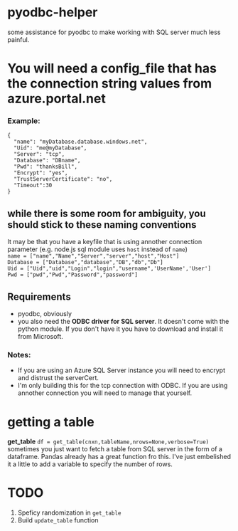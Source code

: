 # pyodbc-helper
some assistance for pyodbc to make working with SQL server much less painful.

# You will need a config_file that has the connection string values from azure.portal.net
### Example:
`{` <br>
`  "name": "myDatabase.database.windows.net",`<br>
`  "Uid": "me@myDatabase",`<br>
`  "Server": "tcp",`<br>
`  "Database": "DBname",`<br>
`  "Pwd": "thanksBill",`<br>
`  "Encrypt": "yes",`<br>
`  "TrustServerCertificate": "no",`<br>
`  "Timeout":30`<br>
`}`<br>

## while there is some room for ambiguity, you should stick to these naming conventions
It may be that you have a keyfile that is using annother connection parameter (e.g. node.js sql module uses `host` instead of `name`)
<br>`name = ["name","Name","Server","server","host","Host"]`
<br>`Database = ["Database","database","DB","db","Db"]`
<br>`Uid = ["Uid","uid","Login","login","username",'UserName','User']`
<br>`Pwd = ["pwd","Pwd","Password","password"]`

## Requirements
* pyodbc, obviously
* you also need the **ODBC driver for SQL server**. It doesn't come with the python module. If you don't have it you have to download and install it from Microsoft.
### Notes:
* If you are using an Azure SQL Server instance you will need to encrypt and distrust the serverCert. 
* I'm only building this for the tcp connection with ODBC. If you are using annother connection you will need to manage that yourself. 

# getting a table 
**get_table**
`df = get_table(cnxn,tableName,nrows=None,verbose=True)`
sometimes you just want to fetch a table from SQL server in the form of a dataframe. Pandas already has a great function fro this. I've just
embelished it a little to add a variable to specify the number of rows. 

# TODO
1) Speficy randomization in `get_table`
2) Build `update_table` function
